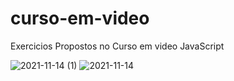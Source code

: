 # curso-em-video
 Exercicios Propostos no Curso em video JavaScript

![2021-11-14 (1)](https://user-images.githubusercontent.com/71970033/141681750-e89bbaad-c5cd-402d-8ca3-c34784674d79.png)
![2021-11-14](https://user-images.githubusercontent.com/71970033/141681751-2195d0dc-9848-46e1-9b29-917cde2f54e4.png)
